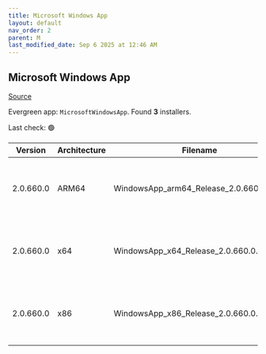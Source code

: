 ```yaml
---
title: Microsoft Windows App
layout: default
nav_order: 2
parent: M
last_modified_date: Sep 6 2025 at 12:46 AM
---
```


## Microsoft Windows App

[Source](https://learn.microsoft.com/en-us/windows-app/whats-new)

Evergreen app: `MicrosoftWindowsApp`. Found **3** installers.

Last check: 🟢

| Version   | Architecture | Filename                                | URI                                                                                                                                                                                                                                                                            |
| --------- | ------------ | --------------------------------------- | ------------------------------------------------------------------------------------------------------------------------------------------------------------------------------------------------------------------------------------------------------------------------------ |
| 2.0.660.0 | ARM64        | WindowsApp_arm64_Release_2.0.660.0.msix | [https://res.cdn.office.net/remote-desktop-windows-client/78c74e76-888f-4bd6-9159-55dff0ec15f0/WindowsApp_arm64_Release_2.0.660.0.msix](https://res.cdn.office.net/remote-desktop-windows-client/78c74e76-888f-4bd6-9159-55dff0ec15f0/WindowsApp_arm64_Release_2.0.660.0.msix) |
| 2.0.660.0 | x64          | WindowsApp_x64_Release_2.0.660.0.msix   | [https://res.cdn.office.net/remote-desktop-windows-client/f8d733db-4c14-46e4-bda0-75c54120f942/WindowsApp_x64_Release_2.0.660.0.msix](https://res.cdn.office.net/remote-desktop-windows-client/f8d733db-4c14-46e4-bda0-75c54120f942/WindowsApp_x64_Release_2.0.660.0.msix)     |
| 2.0.660.0 | x86          | WindowsApp_x86_Release_2.0.660.0.msix   | [https://res.cdn.office.net/remote-desktop-windows-client/a92533f3-abb8-4f4b-927d-df6d6b9dddb8/WindowsApp_x86_Release_2.0.660.0.msix](https://res.cdn.office.net/remote-desktop-windows-client/a92533f3-abb8-4f4b-927d-df6d6b9dddb8/WindowsApp_x86_Release_2.0.660.0.msix)     |
